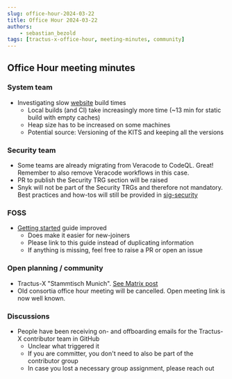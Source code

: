 ```yaml
---
slug: office-hour-2024-03-22
title: Office Hour 2024-03-22
authors:
    - sebastian_bezold
tags: [tractus-x-office-hour, meeting-minutes, community]
---
```


## Office Hour meeting minutes

### System team

- Investigating slow [website](https://eclipse-tractusx.github.io/) build times
  - Local builds (and CI) take increasingly more time (~13 min for static build with empty caches)
  - Heap size has to be increased on some machines
  - Potential source: Versioning of the KITS and keeping all the versions

### Security team

- Some teams are already migrating from Veracode to CodeQL. Great! Remember to also remove Veracode workflows in this case.
- PR to publish the Security TRG section will be raised
- Snyk will not be part of the Security TRGs and therefore not mandatory. Best practices and how-tos will still be provided in [sig-security](https://github.com/eclipse-tractusx/sig-security)

### FOSS

- [Getting started](https://eclipse-tractusx.github.io/docs/oss/getting-started) guide improved
  - Does make it easier for new-joiners
  - Please link to this guide instead of duplicating information
  - If anything is missing, feel free to raise a PR or open an issue

### Open planning / community

- Tractus-X "Stammtisch Munich". [See Matrix post](https://matrix.to/#/!oXNwXGsvkbDUMiQhms:matrix.eclipse.org/$HQJu6RdRdobY62XxARHy7kRe0hIqX2fLw4A4l6x2exk?via=matrix.eclipse.org&via=matrix.org&via=dev-null.rocks)
- Old consortia office hour meeting will be cancelled. Open meeting link is now well known.

### Discussions

- People have been receiving on- and offboarding emails for the Tractus-X contributor team in GitHub
  - Unclear what triggered it
  - If you are committer, you don't need to also be part of the contributor group
  - In case you lost a necessary group assignment, please reach out

